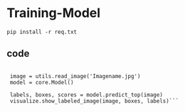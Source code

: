 # Training-Model


    pip install -r req.txt



## code

   ``` from detecto import core, utils, visualize

    image = utils.read_image('Imagename.jpg')
    model = core.Model()

    labels, boxes, scores = model.predict_top(image)
    visualize.show_labeled_image(image, boxes, labels)```
